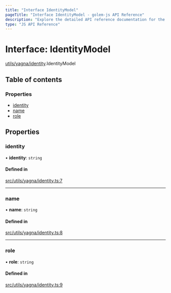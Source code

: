 ```yaml
---
title: "Interface IdentityModel"
pageTitle: "Interface IdentityModel - golem-js API Reference"
description: "Explore the detailed API reference documentation for the Interface IdentityModel within the golem-js SDK for the Golem Network."
type: "JS API Reference"
---
```

# Interface: IdentityModel

[utils/yagna/identity](../modules/utils_yagna_identity).IdentityModel

## Table of contents

### Properties

- [identity](utils_yagna_identity.IdentityModel#identity)
- [name](utils_yagna_identity.IdentityModel#name)
- [role](utils_yagna_identity.IdentityModel#role)

## Properties

### identity

• **identity**: `string`

#### Defined in

[src/utils/yagna/identity.ts:7](https://github.com/golemfactory/golem-js/blob/4182943/src/utils/yagna/identity.ts#L7)

___

### name

• **name**: `string`

#### Defined in

[src/utils/yagna/identity.ts:8](https://github.com/golemfactory/golem-js/blob/4182943/src/utils/yagna/identity.ts#L8)

___

### role

• **role**: `string`

#### Defined in

[src/utils/yagna/identity.ts:9](https://github.com/golemfactory/golem-js/blob/4182943/src/utils/yagna/identity.ts#L9)
